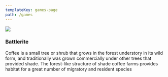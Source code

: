 ```yaml
---
templateKey: games-page
path: /games
---
```

![](/img/exampleimage.jpg)

### Battlerite

Coffee is a small tree or shrub that grows in the forest understory in its wild form, and traditionally was grown commercially under other trees that provided shade. The forest-like structure of shade coffee farms provides habitat for a great number of migratory and resident species
